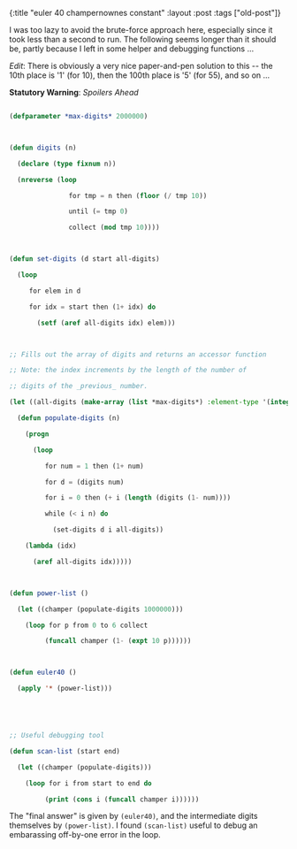 {:title "euler 40 champernownes constant"
:layout :post
 :tags ["old-post"]}



I was too lazy to avoid the brute-force approach here, especially since it took less than a second to run. The following seems longer than it should be, partly because I left in some helper and debugging functions ...



_Edit_: There is obviously a very nice paper-and-pen solution to this -- the 10th place is '1' (for 10), then the 100th place is '5' (for 55), and so on ...



**Statutory Warning**: _Spoilers Ahead_



```lisp

(defparameter *max-digits* 2000000)



(defun digits (n)

  (declare (type fixnum n))

  (nreverse (loop

               for tmp = n then (floor (/ tmp 10))

               until (= tmp 0)

               collect (mod tmp 10))))



(defun set-digits (d start all-digits)

  (loop

     for elem in d

     for idx = start then (1+ idx) do

       (setf (aref all-digits idx) elem)))



;; Fills out the array of digits and returns an accessor function

;; Note: the index increments by the length of the number of

;; digits of the _previous_ number.

(let ((all-digits (make-array (list *max-digits*) :element-type '(integer 0 9) :initial-element 0)))

  (defun populate-digits (n)

    (progn

      (loop

         for num = 1 then (1+ num)

         for d = (digits num)

         for i = 0 then (+ i (length (digits (1- num))))

         while (< i n) do

           (set-digits d i all-digits))

    (lambda (idx)

      (aref all-digits idx)))))



(defun power-list ()

  (let ((champer (populate-digits 1000000)))

    (loop for p from 0 to 6 collect

         (funcall champer (1- (expt 10 p))))))



(defun euler40 ()

  (apply '* (power-list)))





;; Useful debugging tool

(defun scan-list (start end)

  (let ((champer (populate-digits)))

    (loop for i from start to end do

         (print (cons i (funcall champer i))))))

```



The "final answer" is given by `(euler40)`, and the intermediate digits themselves by `(power-list)`. I found `(scan-list)` useful to debug an embarassing off-by-one error in the loop.
